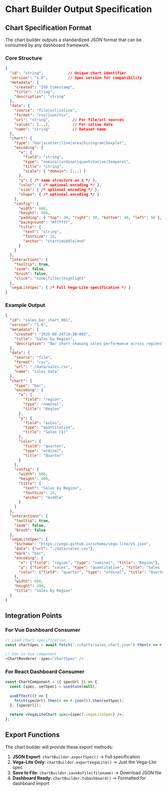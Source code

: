 # Chart Builder Output Specification

## Chart Specification Format

The chart builder outputs a standardized JSON format that can be consumed by any dashboard framework.

### Core Structure
```json
{
  "id": "string",           // Unique chart identifier
  "version": "1.0",         // Spec version for compatibility
  "metadata": {
    "created": "ISO timestamp",
    "title": "string",
    "description": "string"
  },
  "data": {
    "source": "file|url|inline",
    "format": "csv|json|tsv",
    "url": "string",          // For file/url sources
    "values": [...],          // For inline data
    "name": "string"          // Dataset name
  },
  "chart": {
    "type": "bar|scatter|line|area|histogram|boxplot",
    "encoding": {
      "x": {
        "field": "string",
        "type": "nominal|ordinal|quantitative|temporal",
        "title": "string",
        "scale": { "domain": [...] }
      },
      "y": { /* same structure as x */ },
      "color": { /* optional encoding */ },
      "size": { /* optional encoding */ },
      "shape": { /* optional encoding */ }
    },
    "config": {
      "width": 600,
      "height": 400,
      "padding": { "top": 20, "right": 30, "bottom": 40, "left": 50 },
      "background": "#ffffff",
      "title": {
        "text": "string",
        "fontSize": 16,
        "anchor": "start|middle|end"
      }
    }
  },
  "interactions": {
    "tooltip": true,
    "zoom": false,
    "brush": false,
    "click": "none|filter|highlight"
  },
  "vegaLiteSpec": { /* Full Vega-Lite specification */ }
}
```

### Example Output
```json
{
  "id": "sales_bar_chart_001",
  "version": "1.0",
  "metadata": {
    "created": "2025-08-24T10:30:00Z",
    "title": "Sales by Region",
    "description": "Bar chart showing sales performance across regions"
  },
  "data": {
    "source": "file",
    "format": "csv",
    "url": "./data/sales.csv",
    "name": "sales_data"
  },
  "chart": {
    "type": "bar",
    "encoding": {
      "x": {
        "field": "region",
        "type": "nominal",
        "title": "Region"
      },
      "y": {
        "field": "sales",
        "type": "quantitative",
        "title": "Sales ($)"
      },
      "color": {
        "field": "quarter",
        "type": "ordinal",
        "title": "Quarter"
      }
    },
    "config": {
      "width": 600,
      "height": 400,
      "title": {
        "text": "Sales by Region",
        "fontSize": 16,
        "anchor": "middle"
      }
    }
  },
  "interactions": {
    "tooltip": true,
    "zoom": false,
    "brush": false
  },
  "vegaLiteSpec": {
    "$schema": "https://vega.github.io/schema/vega-lite/v5.json",
    "data": {"url": "./data/sales.csv"},
    "mark": "bar",
    "encoding": {
      "x": {"field": "region", "type": "nominal", "title": "Region"},
      "y": {"field": "sales", "type": "quantitative", "title": "Sales ($)"},
      "color": {"field": "quarter", "type": "ordinal", "title": "Quarter"}
    },
    "width": 600,
    "height": 400,
    "title": "Sales by Region"
  }
}
```

## Integration Points

### For Vue Dashboard Consumer
```javascript
// Load chart specification
const chartSpec = await fetch('./charts/sales_chart.json').then(r => r.json());

// Use in Vue component
<ChartRenderer :spec="chartSpec" />
```

### For React Dashboard Consumer
```jsx
const ChartComponent = ({ specUrl }) => {
  const [spec, setSpec] = useState(null);
  
  useEffect(() => {
    fetch(specUrl).then(r => r.json()).then(setSpec);
  }, [specUrl]);
  
  return <VegaLiteChart spec={spec?.vegaLiteSpec} />;
};
```

## Export Functions

The chart builder will provide these export methods:

1. **JSON Export**: `chartBuilder.exportSpec()` → Full specification
2. **Vega-Lite Only**: `chartBuilder.exportVegaLite()` → Just the Vega-Lite spec
3. **Save to File**: `chartBuilder.saveAsFile(filename)` → Download JSON file
4. **Dashboard Ready**: `chartBuilder.toDashboard()` → Formatted for dashboard import